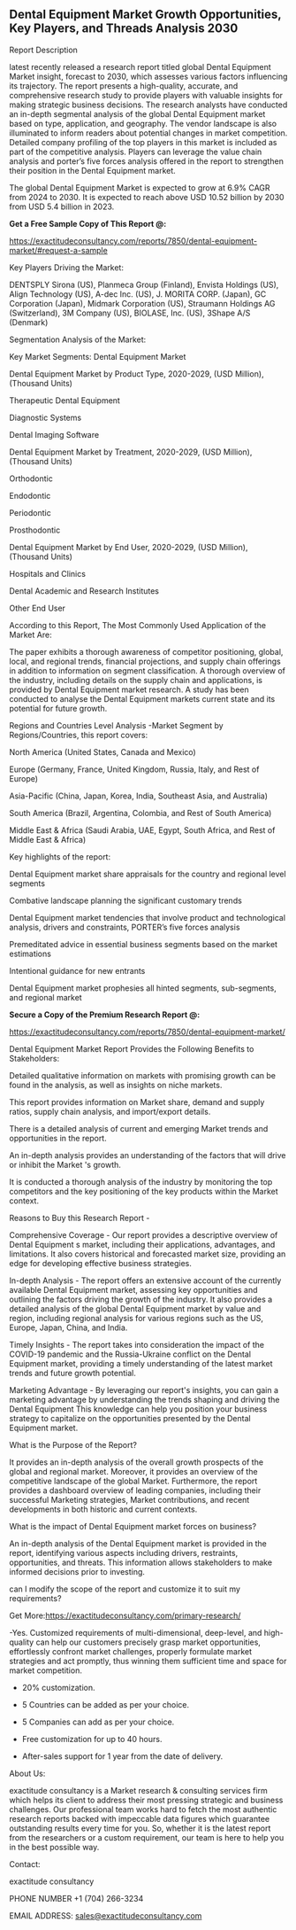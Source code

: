 ## Dental Equipment Market Growth Opportunities, Key Players, and Threads Analysis 2030

Report Description

latest recently released a research report titled global Dental Equipment Market insight, forecast to 2030, which assesses various factors influencing its trajectory. The report presents a high-quality, accurate, and comprehensive research study to provide players with valuable insights for making strategic business decisions. The research analysts have conducted an in-depth segmental analysis of the global Dental Equipment market based on type, application, and geography. The vendor landscape is also illuminated to inform readers about potential changes in market competition. Detailed company profiling of the top players in this market is included as part of the competitive analysis. Players can leverage the value chain analysis and porter’s five forces analysis offered in the report to strengthen their position in the Dental Equipment market.

The global Dental Equipment Market is expected to grow at 6.9% CAGR from 2024 to 2030. It is expected to reach above USD 10.52 billion by 2030 from USD 5.4 billion in 2023.

**Get a Free Sample Copy of This Report @:**

https://exactitudeconsultancy.com/reports/7850/dental-equipment-market/#request-a-sample

Key Players Driving the Market:

DENTSPLY Sirona (US), Planmeca Group (Finland), Envista Holdings (US), Align Technology (US), A-dec Inc. (US), J. MORITA CORP. (Japan), GC Corporation (Japan), Midmark Corporation (US), Straumann Holdings AG (Switzerland), 3M Company (US), BIOLASE, Inc. (US), 3Shape A/S (Denmark)

Segmentation Analysis of the Market:

Key Market Segments: Dental Equipment Market

Dental Equipment Market by Product Type, 2020-2029, (USD Million), (Thousand Units)

Therapeutic Dental Equipment

Diagnostic Systems

Dental Imaging Software

Dental Equipment Market by Treatment, 2020-2029, (USD Million), (Thousand Units)

Orthodontic

Endodontic

Periodontic

Prosthodontic

Dental Equipment Market by End User, 2020-2029, (USD Million), (Thousand Units)

Hospitals and Clinics

Dental Academic and Research Institutes

Other End User

According to this Report, The Most Commonly Used Application of the Market Are:

The paper exhibits a thorough awareness of competitor positioning, global, local, and regional trends, financial projections, and supply chain offerings in addition to information on segment classification. A thorough overview of the industry, including details on the supply chain and applications, is provided by Dental Equipment market research. A study has been conducted to analyse the Dental Equipment markets current state and its potential for future growth.

Regions and Countries Level Analysis -Market Segment by Regions/Countries, this report covers:

North America (United States, Canada and Mexico)

Europe (Germany, France, United Kingdom, Russia, Italy, and Rest of Europe)

Asia-Pacific (China, Japan, Korea, India, Southeast Asia, and Australia)

South America (Brazil, Argentina, Colombia, and Rest of South America)

Middle East & Africa (Saudi Arabia, UAE, Egypt, South Africa, and Rest of Middle East & Africa)

Key highlights of the report:

Dental Equipment market share appraisals for the country and regional level segments

Combative landscape planning the significant customary trends

Dental Equipment market tendencies that involve product and technological analysis, drivers and constraints, PORTER’s five forces analysis

Premeditated advice in essential business segments based on the market estimations

Intentional guidance for new entrants

Dental Equipment market prophesies all hinted segments, sub-segments, and regional market

**Secure a Copy of the Premium Research Report @:**

https://exactitudeconsultancy.com/reports/7850/dental-equipment-market/

Dental Equipment Market Report Provides the Following Benefits to Stakeholders:

Detailed qualitative information on markets with promising growth can be found in the analysis, as well as insights on niche markets.

This report provides information on Market share, demand and supply ratios, supply chain analysis, and import/export details.

There is a detailed analysis of current and emerging Market trends and opportunities in the report.

An in-depth analysis provides an understanding of the factors that will drive or inhibit the Market 's growth.

It is conducted a thorough analysis of the industry by monitoring the top competitors and the key positioning of the key products within the Market context.

Reasons to Buy this Research Report -

Comprehensive Coverage - Our report provides a descriptive overview of Dental Equipment s market, including their applications, advantages, and limitations. It also covers historical and forecasted market size, providing an edge for developing effective business strategies.

In-depth Analysis - The report offers an extensive account of the currently available Dental Equipment market, assessing key opportunities and outlining the factors driving the growth of the industry. It also provides a detailed analysis of the global Dental Equipment market by value and region, including regional analysis for various regions such as the US, Europe, Japan, China, and India.

Timely Insights - The report takes into consideration the impact of the COVID-19 pandemic and the Russia-Ukraine conflict on the Dental Equipment market, providing a timely understanding of the latest market trends and future growth potential.

Marketing Advantage - By leveraging our report's insights, you can gain a marketing advantage by understanding the trends shaping and driving the Dental Equipment This knowledge can help you position your business strategy to capitalize on the opportunities presented by the Dental Equipment market.

What is the Purpose of the Report?

It provides an in-depth analysis of the overall growth prospects of the global and regional market. Moreover, it provides an overview of the competitive landscape of the global Market. Furthermore, the report provides a dashboard overview of leading companies, including their successful Marketing strategies, Market contributions, and recent developments in both historic and current contexts.

What is the impact of Dental Equipment market forces on business?

An in-depth analysis of the Dental Equipment market is provided in the report, identifying various aspects including drivers, restraints, opportunities, and threats. This information allows stakeholders to make informed decisions prior to investing.

can I modify the scope of the report and customize it to suit my requirements?

Get More:https://exactitudeconsultancy.com/primary-research/

-Yes. Customized requirements of multi-dimensional, deep-level, and high-quality can help our customers precisely grasp market opportunities, effortlessly confront market challenges, properly formulate market strategies and act promptly, thus winning them sufficient time and space for market competition.

- 20% customization.

- 5 Countries can be added as per your choice.

- 5 Companies can add as per your choice.

- Free customization for up to 40 hours.

- After-sales support for 1 year from the date of delivery.

About Us:

exactitude consultancy is a Market research & consulting services firm which helps its client to address their most pressing strategic and business challenges. Our professional team works hard to fetch the most authentic research reports backed with impeccable data figures which guarantee outstanding results every time for you. So, whether it is the latest report from the researchers or a custom requirement, our team is here to help you in the best possible way.

Contact:

exactitude consultancy

PHONE NUMBER +1 (704) 266-3234

EMAIL ADDRESS: sales@exactitudeconsultancy.com
